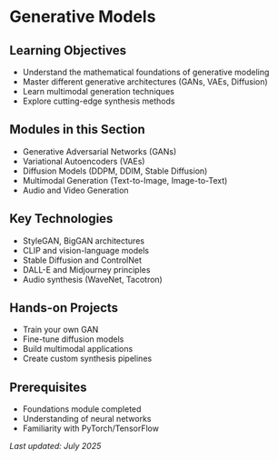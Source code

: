# Generative Models

## Learning Objectives
- Understand the mathematical foundations of generative modeling
- Master different generative architectures (GANs, VAEs, Diffusion)
- Learn multimodal generation techniques
- Explore cutting-edge synthesis methods

## Modules in this Section
- Generative Adversarial Networks (GANs)
- Variational Autoencoders (VAEs)
- Diffusion Models (DDPM, DDIM, Stable Diffusion)
- Multimodal Generation (Text-to-Image, Image-to-Text)
- Audio and Video Generation

## Key Technologies
- StyleGAN, BigGAN architectures
- CLIP and vision-language models
- Stable Diffusion and ControlNet
- DALL-E and Midjourney principles
- Audio synthesis (WaveNet, Tacotron)

## Hands-on Projects
- Train your own GAN
- Fine-tune diffusion models
- Build multimodal applications
- Create custom synthesis pipelines

## Prerequisites
- Foundations module completed
- Understanding of neural networks
- Familiarity with PyTorch/TensorFlow

*Last updated: July 2025*
